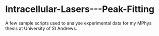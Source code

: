 # Intracellular-Lasers---Peak-Fitting
A few sample scripts used to analyse experimental data for my MPhys thesis at University of St Andrews. 
